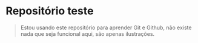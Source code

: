 <h1>Repositório teste</h1>

> Estou usando este repositório para aprender Git e Github, não existe nada que seja funcional aqui, são apenas ilustrações.
